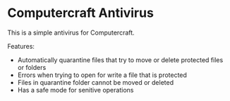 # Computercraft Antivirus

This is a simple antivirus for Computercraft.

Features:
- Automatically quarantine files that try to move or delete protected files or folders
- Errors when trying to open for write a file that is protected
- Files in quarantine folder cannot be moved or deleted
- Has a safe mode for senitive operations